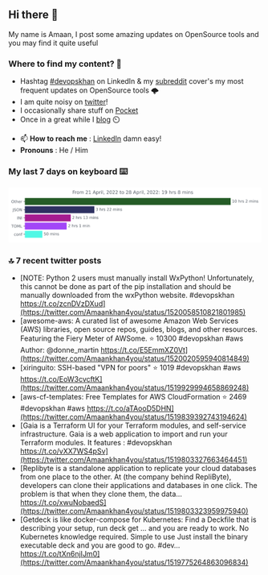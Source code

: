 <!--- [![Hits](https://hits.seeyoufarm.com/api/count/incr/badge.svg?url=https%3A%2F%2Fgithub.com%2Fakhan4u%2Fhit-counter&count_bg=%2379C83D&title_bg=%23555555&icon=&icon_color=%23E7E7E7&title=visits&edge_flat=false)](https://hits.seeyoufarm.com) --->

## Hi there 👋

My name is Amaan, I post some amazing updates on OpenSource tools and you may find it quite useful

### Where to find my content? 🤔

* Hashtag [#devopskhan](https://www.linkedin.com/feed/hashtag/devopskhan/) on LinkedIn & my [subreddit](https://www.reddit.com/r/devopskhan/) cover's my most frequent updates on OpenSource tools 🌩️
* I am quite noisy on [twitter](https://twitter.com/Amaankhan4you)!
* I occasionally share stuff on [Pocket](https://getpocket.com/@ej6g8d1dp2829A16a9Tf5d4T6bAMp3d8791rejDe86yem3bm4e14ex4fT4dluk29)
* Once in a great while I [blog](https://linuxparrot.com/) ⏲️


- 📫 **How to reach me** : [LinkedIn](https://www.linkedin.com/in/amaan-khan-linux-ninja) damn easy!
- **Pronouns** : He / Him

### My last 7 days on keyboard ⌨️

<img src="https://github.com/akhan4u/akhan4u/blob/main/images/stat.svg" alt="Amaan's Wakatime Activity!"/>

### 🔝 7 recent twitter posts
<!-- DEVDOJO:START -->
- [NOTE: Python 2 users must manually install WxPython! Unfortunately, this cannot be done as part of the pip installation and should be manually downloaded from the wxPython website. #devopskhan https://t.co/zcnDVzDXud](https://twitter.com/Amaankhan4you/status/1520058510821801985)
- [awesome-aws: A curated list of awesome Amazon Web Services &lpar;AWS&rpar; libraries, open source repos, guides, blogs, and other resources.  Featuring the Fiery Meter of AWSome.
⭐️ 10300
#devopskhan #aws
Author: @donne_martin
https://t.co/E5EmmXZ0Vt](https://twitter.com/Amaankhan4you/status/1520020595940814849)
- [xiringuito: SSH-based &quot;VPN for poors&quot;
⭐️ 1019
#devopskhan #aws
https://t.co/EoW3cvcftK](https://twitter.com/Amaankhan4you/status/1519929994658869248)
- [aws-cf-templates: Free Templates for AWS CloudFormation
⭐️ 2469
#devopskhan #aws
https://t.co/aTAooD5DHN](https://twitter.com/Amaankhan4you/status/1519839392743194624)
- [Gaia is a Terraform UI for your Terraform modules, and self-service infrastructure. Gaia is a web application to import and run your Terraform modules. It features : #devopskhan https://t.co/vXX7WS4pSv](https://twitter.com/Amaankhan4you/status/1519803327663464451)
- [Replibyte is a standalone application to replicate your cloud databases from one place to the other. At &lpar;the company behind RepliByte&rpar;, developers can clone their applications and databases in one click. The problem is that when they clone them, the data… https://t.co/xwuNobaedS](https://twitter.com/Amaankhan4you/status/1519803323959975940)
- [Getdeck is like docker-compose for Kubernetes: Find a Deckfile that is describing your setup, run deck get ... and you are ready to work. No Kubernetes knowledge required. Simple to use Just install the binary executable deck and you are good to go. #dev… https://t.co/tXn6njIJm0](https://twitter.com/Amaankhan4you/status/1519775264863096834)
<!-- DEVDOJO:END -->

<!-- ![Amaan's GitHub stats](https://github-readme-stats.vercel.app/api?username=akhan4u&count_private=true&show_icons=true&hide=contribs) -->
